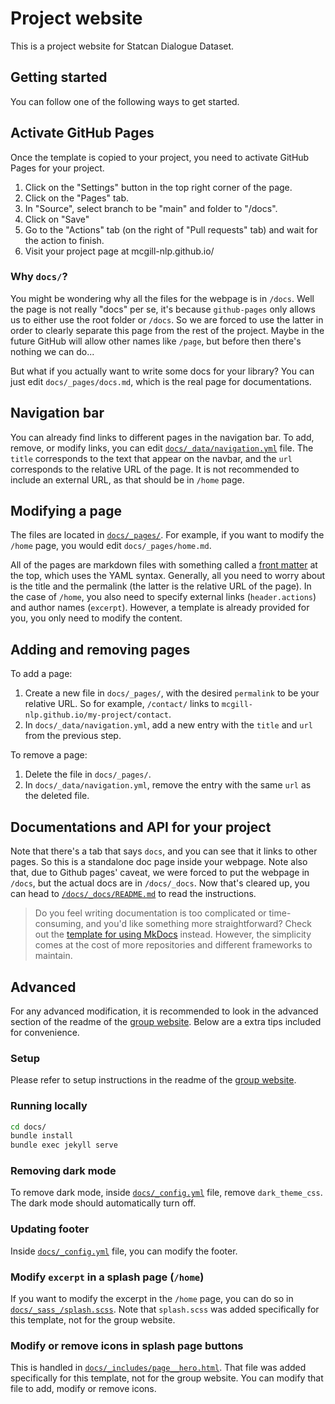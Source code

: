 # Project website

This is a project website for Statcan Dialogue Dataset.

## Getting started

You can follow one of the following ways to get started.

## Activate GitHub Pages

Once the template is copied to your project, you need to activate GitHub Pages for your project.

1. Click on the "Settings" button in the top right corner of the page.
2. Click on the "Pages" tab.
3. In "Source", select branch to be "main" and folder to "/docs".
4. Click on "Save"
5. Go to the "Actions" tab (on the right of "Pull requests" tab) and wait for the action to finish.
6. Visit your project page at mcgill-nlp.github.io/<your-project-name>


### Why `docs/`?

You might be wondering why all the files for the webpage is in `/docs`. Well the page is not really "docs" per se, it's because `github-pages` only allows us to either use the root folder or `/docs`. So we are forced to use the latter in order to clearly separate this page from the rest of the project. Maybe in the future GitHub will allow other names like `/page`, but before then there's nothing we can do... 

But what if you actually want to write some docs for your library? You can just edit `docs/_pages/docs.md`, which is the real page for documentations.
  

## Navigation bar

You can already find links to different pages in the navigation bar. To add, remove, or modify links, you can edit [`docs/_data/navigation.yml`](docs/_data/navigation.yml) file. The `title` corresponds to the text that appear on the navbar, and the `url` corresponds to the relative URL of the page. It is not recommended to include an external URL, as that should be in `/home` page.

## Modifying a page

The files are located in [`docs/_pages/`](docs/_pages/). For example, if you want to modify the `/home` page, you would edit `docs/_pages/home.md`.

All of the pages are markdown files with something called a [front matter](https://jekyllrb.com/docs/front-matter/) at the top, which uses the YAML syntax. Generally, all you need to worry about is the title and the permalink (the latter is the relative URL of the page). In the case of `/home`, you also need to specify external links (`header.actions`) and author names (`excerpt`). However, a template is already provided for you, you only need to modify the content.

## Adding and removing pages

To add a page:
1. Create a new file in `docs/_pages/`, with the desired `permalink` to be your relative URL. So for example, `/contact/` links to `mcgill-nlp.github.io/my-project/contact`.
2. In `docs/_data/navigation.yml`, add a new entry with the `title` and `url` from the previous step.

To remove a page:
1. Delete the file in `docs/_pages/`.
2. In `docs/_data/navigation.yml`, remove the entry with the same `url` as the deleted file.


## Documentations and API for your project

Note that there's a tab that says `docs`, and you can see that it links to other pages. So this is a standalone doc page inside your webpage. Note also that, due to Github pages' caveat, we were forced to put the webpage in `/docs`, but the actual docs are in `/docs/_docs`. Now that's cleared up, you can head to [`/docs/_docs/README.md`](/docs/_docs/README.md) to read the instructions.

> Do you feel writing documentation is too complicated or time-consuming, and you'd like something more straightforward? Check out the [template for using MkDocs](https://github.com/McGill-NLP/mkdocs-template) instead. However, the simplicity comes at the cost of more repositories and different frameworks to maintain.

## Advanced

For any advanced modification, it is recommended to look in the advanced section of the readme of the [group website](https://github.com/McGill-NLP/mcgill-nlp.github.io). Below are a extra tips included for convenience.

### Setup

Please refer to setup instructions in the readme of the [group website](https://github.com/McGill-NLP/mcgill-nlp.github.io).

### Running locally

```bash
cd docs/
bundle install
bundle exec jekyll serve
```

### Removing dark mode

To remove dark mode, inside [`docs/_config.yml`](docs/_config.yml) file, remove `dark_theme_css`. The dark mode should automatically turn off.

### Updating footer

Inside [`docs/_config.yml`](docs/_config.yml) file, you can modify the footer.

### Modify `excerpt` in a splash page (`/home`)

If you want to modify the excerpt in the `/home` page, you can do so in [`docs/_sass_/splash.scss`](docs/_sass_/splash.scss). Note that `splash.scss` was added specifically for this template, not for the group website.

### Modify or remove icons in splash page buttons

This is handled in [`docs/_includes/page__hero.html`](docs/_includes/page__hero.html). That file was added specifically for this template, not for the group website. You can modify that file to add, modify or remove icons.

